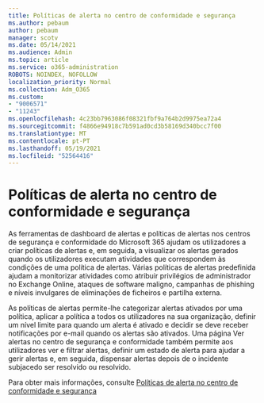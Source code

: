 ```yaml
---
title: Políticas de alerta no centro de conformidade e segurança
ms.author: pebaum
author: pebaum
manager: scotv
ms.date: 05/14/2021
ms.audience: Admin
ms.topic: article
ms.service: o365-administration
ROBOTS: NOINDEX, NOFOLLOW
localization_priority: Normal
ms.collection: Adm_O365
ms.custom:
- "9006571"
- "11243"
ms.openlocfilehash: 4c23bb7963086f08321fbf9a764b2d9975ea72a4
ms.sourcegitcommit: f4866e94918c7b591ad0cd3b58169d340bcc7f00
ms.translationtype: MT
ms.contentlocale: pt-PT
ms.lasthandoff: 05/19/2021
ms.locfileid: "52564416"
---
```

# <a name="alert-policies-in-the-security-and-compliance-center"></a>Políticas de alerta no centro de conformidade e segurança

As ferramentas de dashboard de alertas e políticas de alertas nos centros de segurança e conformidade do Microsoft 365 ajudam os utilizadores a criar políticas de alertas e, em seguida, a visualizar os alertas gerados quando os utilizadores executam atividades que correspondem às condições de uma política de alertas. Várias políticas de alertas predefinida ajudam a monitorizar atividades como atribuir privilégios de administrador no Exchange Online, ataques de software maligno, campanhas de phishing e níveis invulgares de eliminações de ficheiros e partilha externa.

As políticas de alertas permite-lhe categorizar alertas ativados por uma política, aplicar a política a todos os utilizadores na sua organização, definir um nível limite para quando um alerta é ativado e decidir se deve receber notificações por e-mail quando os alertas são ativados. Uma página Ver alertas no centro de segurança e conformidade também permite aos utilizadores ver e filtrar alertas, definir um estado de alerta para ajudar a gerir alertas e, em seguida, dispensar alertas depois de o incidente subjacedo ser resolvido ou resolvido.

Para obter mais informações, consulte [Políticas de alerta no centro de conformidade e segurança](/microsoft-365/compliance/alert-policies)